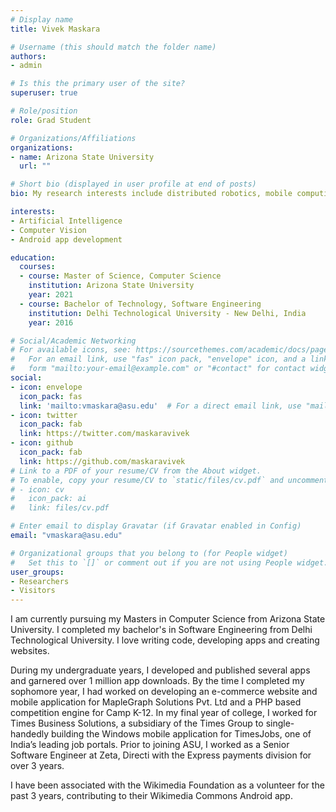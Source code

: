 ```yaml
---
# Display name
title: Vivek Maskara

# Username (this should match the folder name)
authors:
- admin

# Is this the primary user of the site?
superuser: true

# Role/position
role: Grad Student

# Organizations/Affiliations
organizations:
- name: Arizona State University
  url: ""

# Short bio (displayed in user profile at end of posts)
bio: My research interests include distributed robotics, mobile computing and programmable matter.

interests:
- Artificial Intelligence
- Computer Vision
- Android app development

education:
  courses:
  - course: Master of Science, Computer Science
    institution: Arizona State University
    year: 2021
  - course: Bachelor of Technology, Software Engineering
    institution: Delhi Technological University - New Delhi, India
    year: 2016

# Social/Academic Networking
# For available icons, see: https://sourcethemes.com/academic/docs/page-builder/#icons
#   For an email link, use "fas" icon pack, "envelope" icon, and a link in the
#   form "mailto:your-email@example.com" or "#contact" for contact widget.
social:
- icon: envelope
  icon_pack: fas
  link: 'mailto:vmaskara@asu.edu'  # For a direct email link, use "mailto:test@example.org".
- icon: twitter
  icon_pack: fab
  link: https://twitter.com/maskaravivek
- icon: github
  icon_pack: fab
  link: https://github.com/maskaravivek
# Link to a PDF of your resume/CV from the About widget.
# To enable, copy your resume/CV to `static/files/cv.pdf` and uncomment the lines below.
# - icon: cv
#   icon_pack: ai
#   link: files/cv.pdf

# Enter email to display Gravatar (if Gravatar enabled in Config)
email: "vmaskara@asu.edu"

# Organizational groups that you belong to (for People widget)
#   Set this to `[]` or comment out if you are not using People widget.
user_groups:
- Researchers
- Visitors
---
```


I am currently pursuing my Masters in Computer Science from Arizona State University. I completed my bachelor's in Software Engineering from Delhi Technological University. I love writing code, developing apps and creating websites.

During my undergraduate years, I developed and published several apps and garnered over 1 million app downloads. By the time I completed my sophomore year, I had worked on developing an e-commerce website and mobile application for MapleGraph Solutions Pvt. Ltd and a PHP based competition engine for Camp K-12. In my final year of college, I worked for Times Business Solutions, a subsidiary of the Times Group to single-handedly building the Windows mobile application for TimesJobs, one of India’s leading job portals. Prior to joining ASU, I worked as a Senior Software Engineer at Zeta, Directi with the Express payments division for over 3 years.

I have been associated with the Wikimedia Foundation as a volunteer for the past 3 years, contributing to their Wikimedia Commons Android app. 